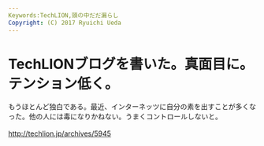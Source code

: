 ```yaml
---
Keywords:TechLION,頭の中だだ漏らし
Copyright: (C) 2017 Ryuichi Ueda
---
```

# <!--:ja-->TechLIONブログを書いた。真面目に。テンション低く。<!--:-->
<!--:ja-->もうほとんど独白である。最近、インターネッツに自分の素を出すことが多くなった。他の人には毒になりかねない。うまくコントロールしないと。<br />
<br />
<a href="http://techlion.jp/archives/5945" target="_blank">http://techlion.jp/archives/5945</a><!--:-->
